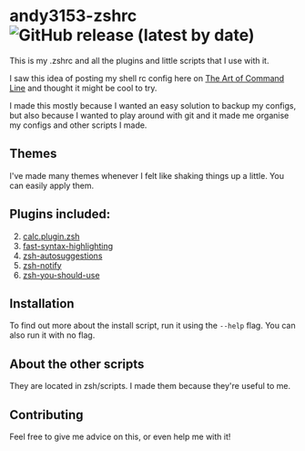 # andy3153-zshrc ![GitHub release (latest by date)](https://img.shields.io/github/v/release/Andy3153/andy3153-zshrc)
This is my .zshrc and all the plugins and little scripts that I use with it.

I saw this idea of posting my shell rc config here on
[The Art of Command Line](https://github.com/jlevy/the-art-of-command-line)
and thought it might be cool to try.

I made this mostly because I wanted an easy solution to backup my configs, but also because I wanted to play around with git and it made me organise my configs and other scripts I made.

## Themes
I've made many themes whenever I felt like shaking things up a little. You can easily apply them.

## Plugins included:

  2. [calc.plugin.zsh](https://github.com/arzzen/calc.plugin.zsh)
  3. [fast-syntax-highlighting](https://github.com/zdharma/fast-syntax-highlighting)
  4. [zsh-autosuggestions](https://github.com/zsh-users/zsh-autosuggestions)
  5. [zsh-notify](https://github.com/marzocchi/zsh-notify)
  6. [zsh-you-should-use](https://github.com/MichaelAquilina/zsh-you-should-use)

## Installation
To find out more about the install script, run it using the `--help` flag. You can also run it with no flag.

## About the other scripts
They are located in zsh/scripts. I made them because they're useful to me.

## Contributing
Feel free to give me advice on this, or even help me with it!
